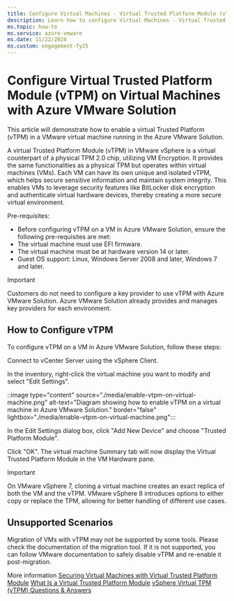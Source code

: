 ```yaml
---
title: Configure Virtual Machines - Virtual Trusted Platform Module (vTPM)
description: Learn how to configure Virtual Machines - Virtual Trusted Platform Module (vTPM).
ms.topic: how-to
ms.service: azure-vmware
ms.date: 11/22/2024
ms.custom: engagement-fy25
---
```


# Configure Virtual Trusted Platform Module (vTPM) on Virtual Machines with Azure VMware Solution

This article will demonstrate how to enable a virtual Trusted Platform (vTPM) in a VMware virtual machine running in the Azure VMware Solution.  

A virtual Trusted Platform Module (vTPM) in VMware vSphere is a virtual counterpart of a physical TPM 2.0 chip, utilizing VM Encryption. It provides the same functionalities as a physical TPM but operates within virtual machines (VMs). Each VM can have its own unique and isolated vTPM, which helps secure sensitive information and maintain system integrity. This enables VMs to leverage security features like BitLocker disk encryption and authenticate virtual hardware devices, thereby creating a more secure virtual environment. 

Pre-requisites:

- Before configuring vTPM on a VM in Azure VMware Solution, ensure the following pre-requisites are met: 
- The virtual machine must use EFI firmware. 
- The virtual machine must be at hardware version 14 or later. 
- Guest OS support: Linux, Windows Server 2008 and later, Windows 7 and later. 

>[!IMPORTANT]
>Customers do not need to configure a key provider to use vTPM with Azure VMware Solution. Azure VMware Solution already provides and manages key providers for each environment. 

## How to Configure vTPM 

To configure vTPM on a VM in Azure VMware Solution, follow these steps:  

Connect to vCenter Server using the vSphere Client.  

In the inventory, right-click the virtual machine you want to modify and select "Edit Settings".  

::image type="content" source="./media/enable-vtpm-on-virtual-machine.png" alt-text="Diagram showing how to enable vTPM on a virtual machine in Azure VMware Solution." border="false" lightbox="./media/enable-vtpm-on-virtual-machine.png":::

In the Edit Settings dialog box, click "Add New Device" and choose "Trusted Platform Module".  

Click "OK". The virtual machine Summary tab will now display the Virtual Trusted Platform Module in the VM Hardware pane. 

>[!IMPORTANT]
>On VMware vSphere 7, cloning a virtual machine creates an exact replica of both the VM and the vTPM. VMware vSphere 8 introduces options to either copy or replace the TPM, allowing for better handling of different use cases. 

## Unsupported Scenarios 

Migration of VMs with vTPM may not be supported by some tools. Please check the documentation of the migration tool. If it is not supported, you can follow VMware documentation to safely disable vTPM and re-enable it post-migration. 

More information 
[Securing Virtual Machines with Virtual Trusted Platform Module](https://docs.vmware.com/en/VMware-vSphere/7.0/com.vmware.vsphere.vm_admin.doc/GUID-A43B6914-E5F9-4CB1-9277-448AC9C467FB.html)
[What Is a Virtual Trusted Platform Module](https://docs.vmware.com/en/VMware-vSphere/8.0/vsphere-security/GUID-6F811A7A-D58B-47B4-84B4-73391D55C268.html)
[vSphere Virtual TPM (vTPM)
 Questions & Answers](https://www.vmware.com/docs/vsphere-virtual-tpm-vtpm-questions-answers)

